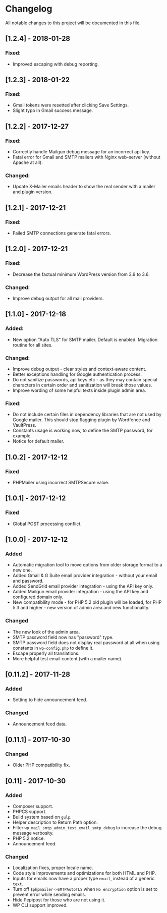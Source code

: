 # Changelog

All notable changes to this project will be documented in this file.

## [1.2.4] - 2018-01-28
### Fixed:
- Improved escaping with debug reporting.

## [1.2.3] - 2018-01-22
### Fixed:
- Gmail tokens were resetted after clicking Save Settings.
- Slight typo in Gmail success message.

## [1.2.2] - 2017-12-27
### Fixed:
- Correctly handle Mailgun debug message for an incorrect api key.
- Fatal error for Gmail and SMTP mailers with Nginx web-server (without Apache at all).

### Changed:
- Update X-Mailer emails header to show the real sender with a mailer and plugin version.

## [1.2.1] - 2017-12-21
### Fixed:
- Failed SMTP connections generate fatal errors.

## [1.2.0] - 2017-12-21
### Fixed:
- Decrease the factual minimum WordPress version from 3.9 to 3.6.

### Changed:
- Improve debug output for all mail providers.

## [1.1.0] - 2017-12-18
### Added:
- New option "Auto TLS" for SMTP mailer. Default is enabled. Migration routine for all sites.

### Changed:
- Improve debug output - clear styles and context-aware content.
- Better exceptions handling for Google authentication process.
- Do not sanitize passwords, api keys etc - as they may contain special characters in certain order and sanitization will break those values.
- Improve wording of some helpful texts inside plugin admin area.

### Fixed:
- Do not include certain files in dependency libraries that are not used by Google mailer. This should stop flagging plugin by Wordfence and VaultPress.
- Constants usage is working now, to define the SMTP password, for example.
- Notice for default mailer.

## [1.0.2] - 2017-12-12
### Fixed
- PHPMailer using incorrect SMTPSecure value.

## [1.0.1] - 2017-12-12
### Fixed
- Global POST processing conflict.

## [1.0.0] - 2017-12-12
### Added
- Automatic migration tool to move options from older storage format to a new one.
- Added Gmail & G Suite email provider integration - without your email and password.
- Added SendGrid email provider integration - using the API key only.
- Added Mailgun email provider integration - using the API key and configured domain only.
- New compatibility mode - for PHP 5.2 old plugin will be loaded, for PHP 5.3 and higher - new version of admin area and new functionality.

### Changed
- The new look of the admin area.
- SMTP password field now has "password" type.
- SMTP password field does not display real password at all when using constants in `wp-config.php` to define it.
- Escape properly all translations.
- More helpful test email content (with a mailer name).

## [0.11.2] - 2017-11-28
### Added
- Setting to hide announcement feed.

### Changed
- Announcement feed data.

## [0.11.1] - 2017-10-30
### Changed
- Older PHP compatibility fix.

## [0.11] - 2017-10-30

### Added
- Composer support.
- PHPCS support.
- Build system based on `gulp`.
- Helper description to Return Path option.
- Filter `wp_mail_smtp_admin_test_email_smtp_debug` to increase the debug message verbosity.
- PHP 5.2 notice.
- Announcement feed.

### Changed
- Localization fixes, proper locale name.
- Code style improvements and optimizations for both HTML and PHP.
- Inputs for emails now have a proper type `email`, instead of a generic `text`.
- Turn off `$phpmailer->SMTPAutoTLS` when `No encryption` option is set to prevent error while sending emails.
- Hide Pepipost for those who are not using it.
- WP CLI support improved.

